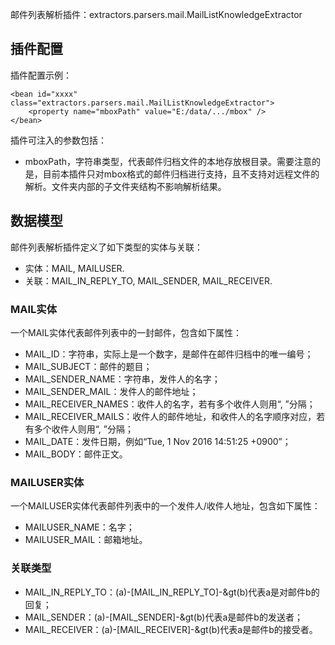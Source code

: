 邮件列表解析插件：extractors.parsers.mail.MailListKnowledgeExtractor

插件配置
------------------

插件配置示例：

    <bean id="xxxx" class="extractors.parsers.mail.MailListKnowledgeExtractor">
        <property name="mboxPath" value="E:/data/.../mbox" />
    </bean>

插件可注入的参数包括：
- mboxPath，字符串类型，代表邮件归档文件的本地存放根目录。需要注意的是，目前本插件只对mbox格式的邮件归档进行支持，且不支持对远程文件的解析。文件夹内部的子文件夹结构不影响解析结果。

数据模型
-----------------------
邮件列表解析插件定义了如下类型的实体与关联：
- 实体：MAIL, MAILUSER.
- 关联：MAIL_IN_REPLY_TO, MAIL_SENDER, MAIL_RECEIVER.

### MAIL实体

一个MAIL实体代表邮件列表中的一封邮件，包含如下属性：
- MAIL_ID：字符串，实际上是一个数字，是邮件在邮件归档中的唯一编号；
- MAIL_SUBJECT：邮件的题目；
- MAIL_SENDER_NAME：字符串，发件人的名字；
- MAIL_SENDER_MAIL：发件人的邮件地址；
- MAIL_RECEIVER_NAMES：收件人的名字，若有多个收件人则用“, ”分隔；
- MAIL_RECEIVER_MAILS：收件人的邮件地址，和收件人的名字顺序对应，若有多个收件人则用“, ”分隔；
- MAIL_DATE：发件日期，例如“Tue, 1 Nov 2016 14:51:25 +0900”；
- MAIL_BODY：邮件正文。

### MAILUSER实体

一个MAILUSER实体代表邮件列表中的一个发件人/收件人地址，包含如下属性：
- MAILUSER_NAME：名字；
- MAILUSER_MAIL：邮箱地址。

### 关联类型
- MAIL_IN_REPLY_TO：(a)-[MAIL_IN_REPLY_TO]-&gt(b)代表a是对邮件b的回复；
- MAIL_SENDER：(a)-[MAIL_SENDER]-&gt(b)代表a是邮件b的发送者；
- MAIL_RECEIVER：(a)-[MAIL_RECEIVER]-&gt(b)代表a是邮件b的接受者。
